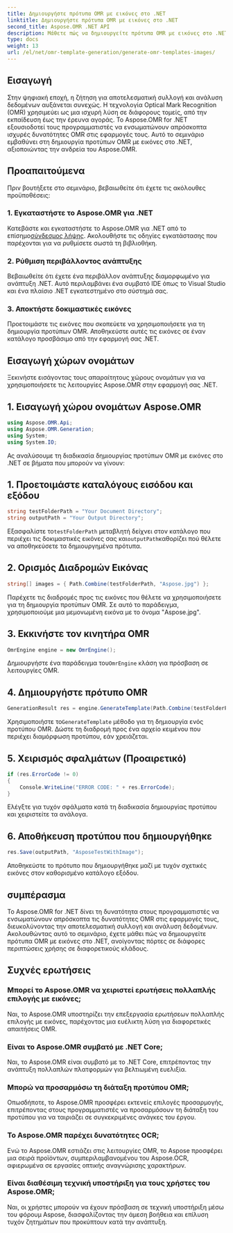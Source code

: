 ```yaml
---
title: Δημιουργήστε πρότυπα OMR με εικόνες στο .NET
linktitle: Δημιουργήστε πρότυπα OMR με εικόνες στο .NET
second_title: Aspose.OMR .NET API
description: Μάθετε πώς να δημιουργείτε πρότυπα OMR με εικόνες στο .NET χρησιμοποιώντας το Aspose.OMR για αποτελεσματική συλλογή και ανάλυση δεδομένων. Ξεκινήστε σήμερα!
type: docs
weight: 13
url: /el/net/omr-template-generation/generate-omr-templates-images/
---
```

## Εισαγωγή
Στην ψηφιακή εποχή, η ζήτηση για αποτελεσματική συλλογή και ανάλυση δεδομένων αυξάνεται συνεχώς. Η τεχνολογία Optical Mark Recognition (OMR) χρησιμεύει ως μια ισχυρή λύση σε διάφορους τομείς, από την εκπαίδευση έως την έρευνα αγοράς. Το Aspose.OMR for .NET εξουσιοδοτεί τους προγραμματιστές να ενσωματώνουν απρόσκοπτα ισχυρές δυνατότητες OMR στις εφαρμογές τους. Αυτό το σεμινάριο εμβαθύνει στη δημιουργία προτύπων OMR με εικόνες στο .NET, αξιοποιώντας την ανδρεία του Aspose.OMR.
## Προαπαιτούμενα
Πριν βουτήξετε στο σεμινάριο, βεβαιωθείτε ότι έχετε τις ακόλουθες προϋποθέσεις:
### 1. Εγκαταστήστε το Aspose.OMR για .NET
Κατεβάστε και εγκαταστήστε το Aspose.OMR για .NET από το επίσημο[σύνδεσμος λήψης](https://releases.aspose.com/omr/net/). Ακολουθήστε τις οδηγίες εγκατάστασης που παρέχονται για να ρυθμίσετε σωστά τη βιβλιοθήκη.
### 2. Ρύθμιση περιβάλλοντος ανάπτυξης
Βεβαιωθείτε ότι έχετε ένα περιβάλλον ανάπτυξης διαμορφωμένο για ανάπτυξη .NET. Αυτό περιλαμβάνει ένα συμβατό IDE όπως το Visual Studio και ένα πλαίσιο .NET εγκατεστημένο στο σύστημά σας.
### 3. Αποκτήστε δοκιμαστικές εικόνες
Προετοιμάστε τις εικόνες που σκοπεύετε να χρησιμοποιήσετε για τη δημιουργία προτύπων OMR. Αποθηκεύστε αυτές τις εικόνες σε έναν κατάλογο προσβάσιμο από την εφαρμογή σας .NET.
## Εισαγωγή χώρων ονομάτων
Ξεκινήστε εισάγοντας τους απαραίτητους χώρους ονομάτων για να χρησιμοποιήσετε τις λειτουργίες Aspose.OMR στην εφαρμογή σας .NET.
## 1. Εισαγωγή χώρου ονομάτων Aspose.OMR
```csharp
using Aspose.OMR.Api;
using Aspose.OMR.Generation;
using System;
using System.IO;
```
Ας αναλύσουμε τη διαδικασία δημιουργίας προτύπων OMR με εικόνες στο .NET σε βήματα που μπορούν να γίνουν:
## 1. Προετοιμάστε καταλόγους εισόδου και εξόδου
```csharp
string testFolderPath = "Your Document Directory";
string outputPath = "Your Output Directory";
```
 Εξασφαλίστε το`testFolderPath` μεταβλητή δείχνει στον κατάλογο που περιέχει τις δοκιμαστικές εικόνες σας και`outputPath`καθορίζει πού θέλετε να αποθηκεύσετε τα δημιουργημένα πρότυπα.
## 2. Ορισμός Διαδρομών Εικόνας
```csharp
string[] images = { Path.Combine(testFolderPath, "Aspose.jpg") };
```
Παρέχετε τις διαδρομές προς τις εικόνες που θέλετε να χρησιμοποιήσετε για τη δημιουργία προτύπων OMR. Σε αυτό το παράδειγμα, χρησιμοποιούμε μια μεμονωμένη εικόνα με το όνομα "Aspose.jpg".
## 3. Εκκινήστε τον κινητήρα OMR
```csharp
OmrEngine engine = new OmrEngine();
```
 Δημιουργήστε ένα παράδειγμα του`OmrEngine` κλάση για πρόσβαση σε λειτουργίες OMR.
## 4. Δημιουργήστε πρότυπο OMR
```csharp
GenerationResult res = engine.GenerateTemplate(Path.Combine(testFolderPath, "AsposeTestWithImage.txt"), images);
```
 Χρησιμοποιήστε το`GenerateTemplate` μέθοδο για τη δημιουργία ενός προτύπου OMR. Δώστε τη διαδρομή προς ένα αρχείο κειμένου που περιέχει διαμόρφωση προτύπου, εάν χρειάζεται.
## 5. Χειρισμός σφαλμάτων (Προαιρετικό)
```csharp
if (res.ErrorCode != 0)
{
    Console.WriteLine("ERROR CODE: " + res.ErrorCode);
}
```
Ελέγξτε για τυχόν σφάλματα κατά τη διαδικασία δημιουργίας προτύπου και χειριστείτε τα ανάλογα.
## 6. Αποθήκευση προτύπου που δημιουργήθηκε
```csharp
res.Save(outputPath, "AsposeTestWithImage");
```
Αποθηκεύστε το πρότυπο που δημιουργήθηκε μαζί με τυχόν σχετικές εικόνες στον καθορισμένο κατάλογο εξόδου.
## συμπέρασμα
Το Aspose.OMR for .NET δίνει τη δυνατότητα στους προγραμματιστές να ενσωματώνουν απρόσκοπτα τις δυνατότητες OMR στις εφαρμογές τους, διευκολύνοντας την αποτελεσματική συλλογή και ανάλυση δεδομένων. Ακολουθώντας αυτό το σεμινάριο, έχετε μάθει πώς να δημιουργείτε πρότυπα OMR με εικόνες στο .NET, ανοίγοντας πόρτες σε διάφορες περιπτώσεις χρήσης σε διαφορετικούς κλάδους.
## Συχνές ερωτήσεις
### Μπορεί το Aspose.OMR να χειριστεί ερωτήσεις πολλαπλής επιλογής με εικόνες;
Ναι, το Aspose.OMR υποστηρίζει την επεξεργασία ερωτήσεων πολλαπλής επιλογής με εικόνες, παρέχοντας μια ευέλικτη λύση για διαφορετικές απαιτήσεις OMR.
### Είναι το Aspose.OMR συμβατό με .NET Core;
Ναι, το Aspose.OMR είναι συμβατό με το .NET Core, επιτρέποντας την ανάπτυξη πολλαπλών πλατφορμών για βελτιωμένη ευελιξία.
### Μπορώ να προσαρμόσω τη διάταξη προτύπου OMR;
Οπωσδήποτε, το Aspose.OMR προσφέρει εκτενείς επιλογές προσαρμογής, επιτρέποντας στους προγραμματιστές να προσαρμόσουν τη διάταξη του προτύπου για να ταιριάζει σε συγκεκριμένες ανάγκες του έργου.
### Το Aspose.OMR παρέχει δυνατότητες OCR;
Ενώ το Aspose.OMR εστιάζει στις λειτουργίες OMR, το Aspose προσφέρει μια σειρά προϊόντων, συμπεριλαμβανομένου του Aspose.OCR, αφιερωμένα σε εργασίες οπτικής αναγνώρισης χαρακτήρων.
### Είναι διαθέσιμη τεχνική υποστήριξη για τους χρήστες του Aspose.OMR;
Ναι, οι χρήστες μπορούν να έχουν πρόσβαση σε τεχνική υποστήριξη μέσω του φόρουμ Aspose, διασφαλίζοντας την άμεση βοήθεια και επίλυση τυχόν ζητημάτων που προκύπτουν κατά την ανάπτυξη.